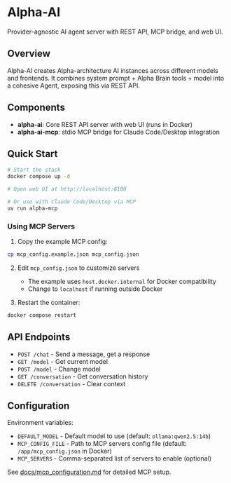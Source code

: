 # Alpha-AI

Provider-agnostic AI agent server with REST API, MCP bridge, and web UI.

## Overview

Alpha-AI creates Alpha-architecture AI instances across different models and frontends. It combines system prompt + Alpha Brain tools + model into a cohesive Agent, exposing this via REST API.

## Components

- **alpha-ai**: Core REST API server with web UI (runs in Docker)
- **alpha-ai-mcp**: stdio MCP bridge for Claude Code/Desktop integration

## Quick Start

```bash
# Start the stack
docker compose up -d

# Open web UI at http://localhost:8100

# Or use with Claude Code/Desktop via MCP
uv run alpha-mcp
```

### Using MCP Servers

1. Copy the example MCP config:
```bash
cp mcp_config.example.json mcp_config.json
```

2. Edit `mcp_config.json` to customize servers
   - The example uses `host.docker.internal` for Docker compatibility
   - Change to `localhost` if running outside Docker

3. Restart the container:
```bash
docker compose restart
```

## API Endpoints

- `POST /chat` - Send a message, get a response
- `GET /model` - Get current model
- `POST /model` - Change model
- `GET /conversation` - Get conversation history
- `DELETE /conversation` - Clear context

## Configuration

Environment variables:
- `DEFAULT_MODEL` - Default model to use (default: `ollama:qwen2.5:14b`)
- `MCP_CONFIG_FILE` - Path to MCP servers config file (default: `/app/mcp_config.json` in Docker)
- `MCP_SERVERS` - Comma-separated list of servers to enable (optional)

See [docs/mcp_configuration.md](docs/mcp_configuration.md) for detailed MCP setup.